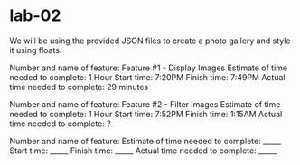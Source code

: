 # lab-02

We will be using the provided JSON files to create a photo gallery and style it using floats.

Number and name of feature: Feature #1 - Display Images
Estimate of time needed to complete: 1 Hour
Start time: 7:20PM
Finish time: 7:49PM
Actual time needed to complete: 29 minutes

Number and name of feature: Feature #2 - Filter Images
Estimate of time needed to complete: 1 Hour
Start time: 7:52PM
Finish time: 1:15AM
Actual time needed to complete: ?

Number and name of feature: 
Estimate of time needed to complete: _____
Start time: _____
Finish time: _____
Actual time needed to complete: _____
